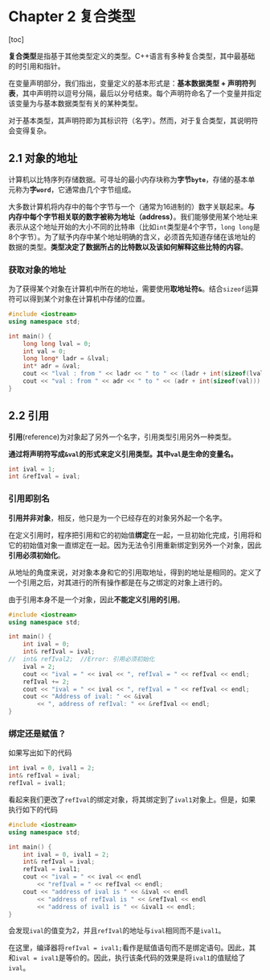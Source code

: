 # Chapter 2 复合类型

[toc]

**复合类型**是指基于其他类型定义的类型。C++语言有多种复合类型，其中最基础的时引用和指针。

在变量声明部分，我们指出，变量定义的基本形式是：**基本数据类型 + 声明符列表**，其中声明符以逗号分隔，最后以分号结束。每个声明符命名了一个变量并指定该变量为与基本数据类型有关的某种类型。

对于基本类型，其声明符即为其标识符（名字）。然而，对于复合类型，其说明符会变得复杂。

## **2.1 对象的地址**

计算机以比特序列存储数据。可寻址的最小内存块称为**字节`byte`**，存储的基本单元称为**字`word`**，它通常由几个字节组成。

大多数计算机将内存中的每个字节与一个（通常为16进制的）数字关联起来。**与内存中每个字节相关联的数字被称为地址（address）**。我们能够使用某个地址来表示从这个地址开始的大小不同的比特串（比如`int`类型是4个字节，`long long`是8个字节）。为了赋予内存中某个地址明确的含义，必须首先知道存储在该地址的数据的类型。**类型决定了数据所占的比特数以及该如何解释这些比特的内容**。

### 获取对象的地址

为了获得某个对象在计算机中所在的地址，需要使用**取地址符`&`**。结合`sizeof`运算符可以得到某个对象在计算机中存储的位置。

```cpp
#include <iostream>
using namespace std;

int main() {
	long long lval = 0;
	int val = 0;
	long long* ladr = &lval;
	int* adr = &val;
	cout << "lval : from " << ladr << " to " << (ladr + int(sizeof(lval))) << endl;
	cout << "val : from " << adr << " to " << (adr + int(sizeof(val))) << endl;
}
```



## **2.2 引用**

**引用**(reference)为对象起了另外一个名字，引用类型引用另外一种类型。

**通过将声明符写成`&val`的形式来定义引用类型。其中`val`是生命的变量名。**

```cpp
int ival = 1;
int &refIval = ival;
```

### 引用即别名

**引用并非对象**，相反，他只是为一个已经存在的对象另外起一个名字。

在定义引用时，程序把引用和它的初始值**绑定**在一起，一旦初始化完成，引用将和它的初始值对象一直绑定在一起。因为无法令引用重新绑定到另外一个对象，因此**引用必须初始化**。

从地址的角度来说，对对象本身和它的引用取地址，得到的地址是相同的。定义了一个引用之后，对其进行的所有操作都是在与之绑定的对象上进行的。

由于引用本身不是一个对象，因此**不能定义引用的引用**。

```cpp
#include <iostream>
using namespace std;

int main() {
	int ival = 0;
	int& refIval = ival;
//	int& refIval2;	//Error: 引用必须初始化
	ival = 2;
	cout << "ival = " << ival << ", refIval = " << refIval << endl;
	refIval += 2;
	cout << "ival = " << ival << ", refIval = " << refIval << endl;
	cout << "Address of ival: " << &ival
		<< ", address of refIval: " << &refIval << endl;
}
```

### 绑定还是赋值？

如果写出如下的代码

```cpp
int ival = 0, ival1 = 2;
int& refIval = ival;
refIval = ival1;
```

看起来我们更改了`refIval`的绑定对象，将其绑定到了`ival1`对象上。但是，如果执行如下的代码

```cpp
#include <iostream>
using namespace std;

int main() {
	int ival = 0, ival1 = 2;
	int& refIval = ival;
	refIval = ival1;
	cout << "ival = " << ival << endl
		<< "refIval = " << refIval << endl;
	cout << "address of ival is " << &ival << endl
		<< "address of refIval is " << &refIval << endl
		<< "address of ival1 is " << &ival1 << endl;
}
```

会发现`ival`的值变为2，并且`refIval`的地址与`ival`相同而不是`ival1`。

在这里，编译器将`refIval = ival1;`看作是赋值语句而不是绑定语句。因此，其和`ival = ival1`是等价的。因此，执行该条代码的效果是将`ival1`的值赋给了`ival`。
